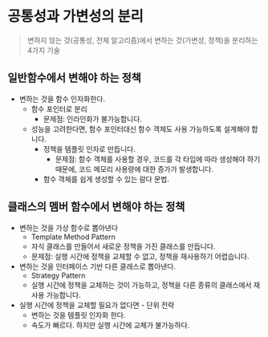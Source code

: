 # 공통성과 가변성의 분리
> 변하지 않는 것(공통성, 전체 알고리즘)에서 변하는 것(가변성, 정책)을 분리하는 4가지 기술

## 일반함수에서 변해야 하는 정책
* 변하는 것을 함수 인자화한다.
  * 함수 포인터로 분리
    * 문제점: 인라인화가 불가능합니다.
  * 성능을 고려한다면, 함수 포인터대신 함수 객체도 사용 가능하도록 설계해야 합니다.
    * 정책을 템플릿 인자로 만듭니다.
      * 문제점: 함수 객체를 사용할 경우, 코드를 각 타입에 따라 생성해야 하기 때문에, 코드 메모리 사용량에 대한 증가가 발생합니다.
    * 함수 객체를 쉽게 생성할 수 있는 람다 문법.

## 클래스의 멤버 함수에서 변해야 하는 정책
* 변하는 것을 가상 함수로 뽑아낸다
  * Template Method Pattern
  * 자식 클래스를 만들어서 새로운 정책을 가진 클래스를 만듭니다.
  * 문제점: 실행 시간에 정책을 교체할 수 없고, 정책을 재사용하기 어렵습니다.
* 변하는 것을 인터페이스 기반 다른 클래스로 뽑아낸다.
  * Strategy Pattern
  * 실행 시간에 정책을 교체하는 것이 가능하고, 정책을 다른 종류의 클래스에서 재사용 가능합니다.
* 실행 시간에 정책을 교체할 필요가 없다면 - 단위 전략
  * 변하는 것을 템플릿 인자화 한다.
  * 속도가 빠르다. 하지만 실행 시간에 교체가 불가능하다.